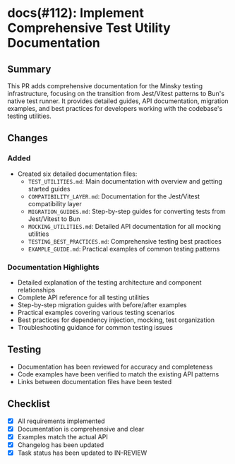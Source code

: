 # docs(#112): Implement Comprehensive Test Utility Documentation

## Summary

This PR adds comprehensive documentation for the Minsky testing infrastructure, focusing on the transition from Jest/Vitest patterns to Bun's native test runner. It provides detailed guides, API documentation, migration examples, and best practices for developers working with the codebase's testing utilities.

## Changes

### Added

- Created six detailed documentation files:
  - `TEST_UTILITIES.md`: Main documentation with overview and getting started guides
  - `COMPATIBILITY_LAYER.md`: Documentation for the Jest/Vitest compatibility layer
  - `MIGRATION_GUIDES.md`: Step-by-step guides for converting tests from Jest/Vitest to Bun
  - `MOCKING_UTILITIES.md`: Detailed API documentation for all mocking utilities
  - `TESTING_BEST_PRACTICES.md`: Comprehensive testing best practices
  - `EXAMPLE_GUIDE.md`: Practical examples of common testing patterns

### Documentation Highlights

- Detailed explanation of the testing architecture and component relationships
- Complete API reference for all testing utilities
- Step-by-step migration guides with before/after examples
- Practical examples covering various testing scenarios
- Best practices for dependency injection, mocking, test organization
- Troubleshooting guidance for common testing issues

## Testing

- Documentation has been reviewed for accuracy and completeness
- Code examples have been verified to match the existing API patterns
- Links between documentation files have been tested

## Checklist

- [x] All requirements implemented
- [x] Documentation is comprehensive and clear
- [x] Examples match the actual API
- [x] Changelog has been updated
- [x] Task status has been updated to IN-REVIEW
